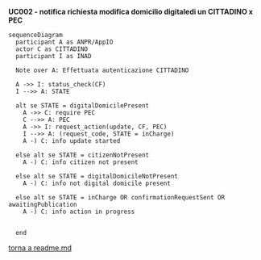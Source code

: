 **UC002 - notifica richiesta modifica domicilio digitaledi un CITTADINO x PEC**

```mermaid
sequenceDiagram
  participant A as ANPR/AppIO
  actor C as CITTADINO
  participant I as INAD

  Note over A: Effettuata autenticazione CITTADINO

  A ->> I: status_check(CF)
  I -->> A: STATE

  alt se STATE = digitalDomicilePresent 
    A ->> C: require PEC
    C -->> A: PEC
    A ->> I: request_action(update, CF, PEC)
    I -->> A: (request_code, STATE = inCharge)
    A -) C: info update started

  else alt se STATE = citizenNotPresent
    A -) C: info citizen not present

  else alt se STATE = digitalDomicileNotPresent
    A -) C: info not digital domicile present

  else alt se STATE = inCharge OR confirmationRequestSent OR awaitingPublication
    A -) C: info action in progress

  
  end

  ```

  [torna a readme.md](../readme.md)